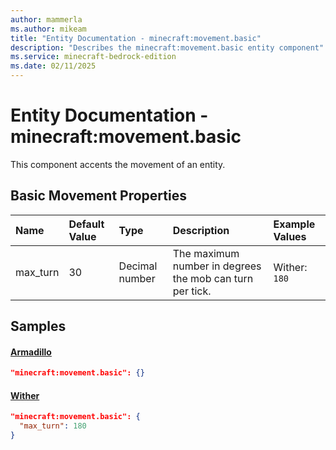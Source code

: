 ```yaml
---
author: mammerla
ms.author: mikeam
title: "Entity Documentation - minecraft:movement.basic"
description: "Describes the minecraft:movement.basic entity component"
ms.service: minecraft-bedrock-edition
ms.date: 02/11/2025 
---
```


# Entity Documentation - minecraft:movement.basic

This component accents the movement of an entity.


## Basic Movement Properties

|Name       |Default Value |Type |Description |Example Values |
|:----------|:-------------|:----|:-----------|:------------- |
| max_turn | 30 | Decimal number | The maximum number in degrees the mob can turn per tick. | Wither: `180` | 

## Samples

#### [Armadillo](https://github.com/Mojang/bedrock-samples/tree/preview/behavior_pack/entities/armadillo.json)


```json
"minecraft:movement.basic": {}
```

#### [Wither](https://github.com/Mojang/bedrock-samples/tree/preview/behavior_pack/entities/wither.json)


```json
"minecraft:movement.basic": {
  "max_turn": 180
}
```
